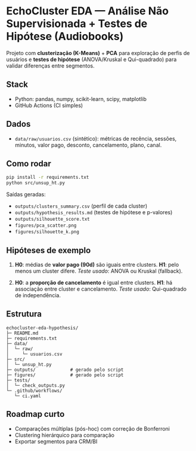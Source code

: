 # EchoCluster EDA — Análise Não Supervisionada + Testes de Hipótese (Audiobooks)

Projeto com **clusterização (K-Means)** + **PCA** para exploração de perfis de usuários e
**testes de hipótese** (ANOVA/Kruskal e Qui-quadrado) para validar diferenças entre segmentos.

## Stack
- Python: pandas, numpy, scikit-learn, scipy, matplotlib
- GitHub Actions (CI simples)

## Dados
- `data/raw/usuarios.csv` (sintético): métricas de recência, sessões, minutos, valor pago, desconto, cancelamento, plano, canal.

## Como rodar
```bash
pip install -r requirements.txt
python src/unsup_ht.py
```
Saídas geradas:
- `outputs/clusters_summary.csv` (perfil de cada cluster)
- `outputs/hypothesis_results.md` (testes de hipótese e p-valores)
- `outputs/silhouette_score.txt`
- `figures/pca_scatter.png`
- `figures/silhouette_k.png`

## Hipóteses de exemplo
1) **H0**: médias de **valor pago (90d)** são iguais entre clusters.
   **H1**: pelo menos um cluster difere.
   *Teste usado*: ANOVA ou Kruskal (fallback).

2) **H0**: a **proporção de cancelamento** é igual entre clusters.
   **H1**: há associação entre cluster e cancelamento.
   *Teste usado*: Qui-quadrado de independência.

## Estrutura
```
echocluster-eda-hypothesis/
├─ README.md
├─ requirements.txt
├─ data/
│  └─ raw/
│     └─ usuarios.csv
├─ src/
│  └─ unsup_ht.py
├─ outputs/             # gerado pelo script
├─ figures/             # gerado pelo script
├─ tests/
│  └─ check_outputs.py
└─ .github/workflows/
   └─ ci.yaml
```

## Roadmap curto
- Comparações múltiplas (pós-hoc) com correção de Bonferroni
- Clustering hierárquico para comparação
- Exportar segmentos para CRM/BI
